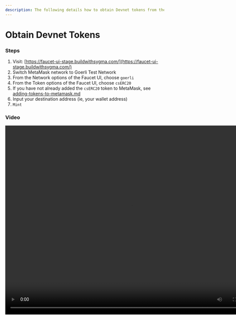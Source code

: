 ```yaml
---
description: The following details how to obtain Devnet tokens from the Faucet UI.
---
```


# Obtain Devnet Tokens

### Steps

1. Visit: [https://faucet-ui-stage.buildwithsygma.com/](https://faucet-ui-stage.buildwithsygma.com/)
2. Switch MetaMask network to Goerli Test Network
3. From the Network options of the Faucet UI, choose `goerli`
4. From the Token options of the Faucet UI, choose `csERC20`
5. If you have not already added the `csERC20` token to MetaMask, see [adding-tokens-to-metamask.md](/adding-tokens-to-metamask "mention")
6. Input your destination address (ie, your wallet address)
7. `Mint`

### Video

<video controls="controls" width="800" height="600" name="Göreli Faucet">
  <source src={require('/assets/faucet_erc20_goerli.mov').default}/>
</video>
